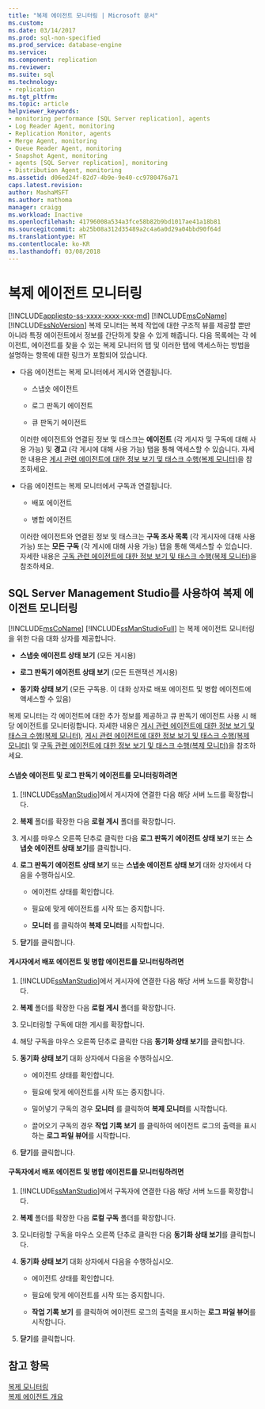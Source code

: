 ```yaml
---
title: "복제 에이전트 모니터링 | Microsoft 문서"
ms.custom: 
ms.date: 03/14/2017
ms.prod: sql-non-specified
ms.prod_service: database-engine
ms.service: 
ms.component: replication
ms.reviewer: 
ms.suite: sql
ms.technology:
- replication
ms.tgt_pltfrm: 
ms.topic: article
helpviewer_keywords:
- monitoring performance [SQL Server replication], agents
- Log Reader Agent, monitoring
- Replication Monitor, agents
- Merge Agent, monitoring
- Queue Reader Agent, monitoring
- Snapshot Agent, monitoring
- agents [SQL Server replication], monitoring
- Distribution Agent, monitoring
ms.assetid: d06ed24f-82d7-4b9e-9e40-cc9780476a71
caps.latest.revision: 
author: MashaMSFT
ms.author: mathoma
manager: craigg
ms.workload: Inactive
ms.openlocfilehash: 41796008a534a3fce58b82b9bd1017ae41a18b81
ms.sourcegitcommit: ab25b08a312d35489a2c4a6a0d29a04bbd90f64d
ms.translationtype: HT
ms.contentlocale: ko-KR
ms.lasthandoff: 03/08/2018
---
```

# <a name="monitor-replication-agents"></a>복제 에이전트 모니터링
[!INCLUDE[appliesto-ss-xxxx-xxxx-xxx-md](../../../includes/appliesto-ss-xxxx-xxxx-xxx-md.md)]
  [!INCLUDE[msCoName](../../../includes/msconame-md.md)] [!INCLUDE[ssNoVersion](../../../includes/ssnoversion-md.md)] 복제 모니터는 복제 작업에 대한 구조적 뷰를 제공할 뿐만 아니라 특정 에이전트에서 정보를 간단하게 찾을 수 있게 해줍니다. 다음 목록에는 각 에이전트, 에이전트를 찾을 수 있는 복제 모니터의 탭 및 이러한 탭에 액세스하는 방법을 설명하는 항목에 대한 링크가 포함되어 있습니다.  
  
-   다음 에이전트는 복제 모니터에서 게시와 연결됩니다.  
  
    -   스냅숏 에이전트  
  
    -   로그 판독기 에이전트  
  
    -   큐 판독기 에이전트  
  
     이러한 에이전트와 연결된 정보 및 태스크는 **에이전트** (각 게시자 및 구독에 대해 사용 가능) 및 **경고** (각 게시에 대해 사용 가능) 탭을 통해 액세스할 수 있습니다. 자세한 내용은 [게시 관련 에이전트에 대한 정보 보기 및 태스크 수행&#40;복제 모니터&#41;](../../../relational-databases/replication/monitor/view-information-and-perform-tasks-for-publication-agents.md)을 참조하세요.  
  
-   다음 에이전트는 복제 모니터에서 구독과 연결됩니다.  
  
    -   배포 에이전트  
  
    -   병합 에이전트  
  
     이러한 에이전트와 연결된 정보 및 태스크는 **구독 조사 목록** (각 게시자에 대해 사용 가능) 또는 **모든 구독** (각 게시에 대해 사용 가능) 탭을 통해 액세스할 수 있습니다. 자세한 내용은 [구독 관련 에이전트에 대한 정보 보기 및 태스크 수행&#40;복제 모니터&#41;](../../../relational-databases/replication/monitor/view-information-and-perform-tasks-for-subscription-agents.md)을 참조하세요.  
  
## <a name="using-sql-server-management-studio-to-monitor-replication-agents"></a>SQL Server Management Studio를 사용하여 복제 에이전트 모니터링  
 [!INCLUDE[msCoName](../../../includes/msconame-md.md)] [!INCLUDE[ssManStudioFull](../../../includes/ssmanstudiofull-md.md)] 는 복제 에이전트 모니터링을 위한 다음 대화 상자를 제공합니다.  
  
-   **스냅숏 에이전트 상태 보기** (모든 게시용)  
  
-   **로그 판독기 에이전트 상태 보기** (모든 트랜잭션 게시용)  
  
-   **동기화 상태 보기** (모든 구독용. 이 대화 상자로 배포 에이전트 및 병합 에이전트에 액세스할 수 있음)  
  
 복제 모니터는 각 에이전트에 대한 추가 정보를 제공하고 큐 판독기 에이전트 사용 시 해당 에이전트를 모니터링합니다. 자세한 내용은 [게시 관련 에이전트에 대한 정보 보기 및 태스크 수행&#40;복제 모니터&#41;](../../../relational-databases/replication/monitor/view-information-and-perform-tasks-for-publication-agents.md), [게시 관련 에이전트에 대한 정보 보기 및 태스크 수행&#40;복제 모니터&#41;](../../../relational-databases/replication/monitor/view-information-and-perform-tasks-for-publication-agents.md) 및 [구독 관련 에이전트에 대한 정보 보기 및 태스크 수행&#40;복제 모니터&#41;](../../../relational-databases/replication/monitor/view-information-and-perform-tasks-for-subscription-agents.md)을 참조하세요.  
  
#### <a name="to-monitor-the-snapshot-agent-and-log-reader-agent"></a>스냅숏 에이전트 및 로그 판독기 에이전트를 모니터링하려면  
  
1.  [!INCLUDE[ssManStudio](../../../includes/ssmanstudio-md.md)]에서 게시자에 연결한 다음 해당 서버 노드를 확장합니다.  
  
2.  **복제** 폴더를 확장한 다음 **로컬 게시** 폴더를 확장합니다.  
  
3.  게시를 마우스 오른쪽 단추로 클릭한 다음 **로그 판독기 에이전트 상태 보기** 또는 **스냅숏 에이전트 상태 보기**를 클릭합니다.  
  
4.  **로그 판독기 에이전트 상태 보기** 또는 **스냅숏 에이전트 상태 보기** 대화 상자에서 다음을 수행하십시오.  
  
    -   에이전트 상태를 확인합니다.  
  
    -   필요에 맞게 에이전트를 시작 또는 중지합니다.  
  
    -   **모니터** 를 클릭하여 **복제 모니터**를 시작합니다.  
  
5.  **닫기**를 클릭합니다.  
  
#### <a name="to-monitor-the-distribution-agent-and-merge-agent-from-the-publisher"></a>게시자에서 배포 에이전트 및 병합 에이전트를 모니터링하려면  
  
1.  [!INCLUDE[ssManStudio](../../../includes/ssmanstudio-md.md)]에서 게시자에 연결한 다음 해당 서버 노드를 확장합니다.  
  
2.  **복제** 폴더를 확장한 다음 **로컬 게시** 폴더를 확장합니다.  
  
3.  모니터링할 구독에 대한 게시를 확장합니다.  
  
4.  해당 구독을 마우스 오른쪽 단추로 클릭한 다음 **동기화 상태 보기**를 클릭합니다.  
  
5.  **동기화 상태 보기** 대화 상자에서 다음을 수행하십시오.  
  
    -   에이전트 상태를 확인합니다.  
  
    -   필요에 맞게 에이전트를 시작 또는 중지합니다.  
  
    -   밀어넣기 구독의 경우 **모니터** 를 클릭하여 **복제 모니터**를 시작합니다.  
  
    -   끌어오기 구독의 경우 **작업 기록 보기** 를 클릭하여 에이전트 로그의 출력을 표시하는 **로그 파일 뷰어**를 시작합니다.  
  
6.  **닫기**를 클릭합니다.  
  
#### <a name="to-monitor-the-distribution-agent-and-merge-agent-from-the-subscriber"></a>구독자에서 배포 에이전트 및 병합 에이전트를 모니터링하려면  
  
1.  [!INCLUDE[ssManStudio](../../../includes/ssmanstudio-md.md)]에서 구독자에 연결한 다음 해당 서버 노드를 확장합니다.  
  
2.  **복제** 폴더를 확장한 다음 **로컬 구독** 폴더를 확장합니다.  
  
3.  모니터링할 구독을 마우스 오른쪽 단추로 클릭한 다음 **동기화 상태 보기**를 클릭합니다.  
  
4.  **동기화 상태 보기** 대화 상자에서 다음을 수행하십시오.  
  
    -   에이전트 상태를 확인합니다.  
  
    -   필요에 맞게 에이전트를 시작 또는 중지합니다.  
  
    -   **작업 기록 보기** 를 클릭하여 에이전트 로그의 출력을 표시하는 **로그 파일 뷰어**를 시작합니다.  
  
5.  **닫기**를 클릭합니다.  
  
## <a name="see-also"></a>참고 항목  
 [복제 모니터링](../../../relational-databases/replication/monitor/monitoring-replication-overview.md)   
 [복제 에이전트 개요](../../../relational-databases/replication/agents/replication-agents-overview.md)  
  
  
